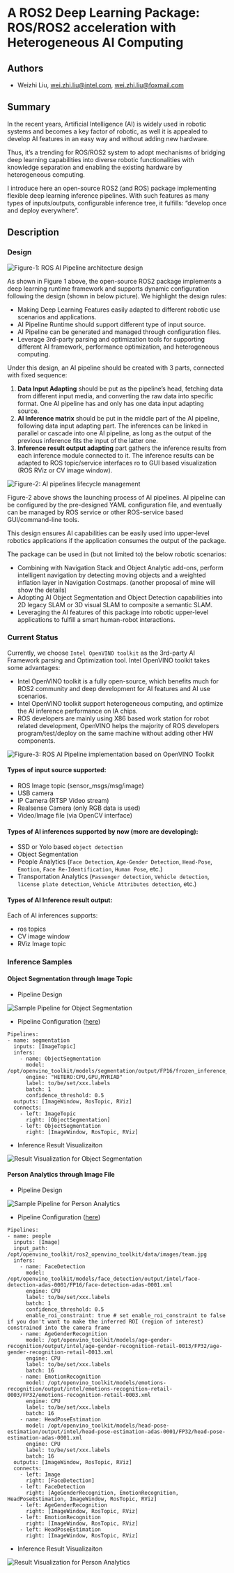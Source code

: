 # A ROS2 Deep Learning Package: ROS/ROS2 acceleration with Heterogeneous AI Computing

## Authors

- Weizhi Liu, wei.zhi.liu@intel.com, wei.zhi.liu@foxmail.com

## Summary

In the recent years, Artificial Intelligence (AI) is widely used in robotic systems and becomes a key factor of robotic, as well it is appealed to develop AI features in an easy way and without adding new hardware.

Thus, it’s a trending for ROS/ROS2 system to adopt mechanisms of bridging deep learning capabilities into diverse robotic functionalities with knowledge separation and enabling the existing hardware by heterogeneous computing.

I introduce here an open-source ROS2 (and ROS) package implementing flexible deep learning inference pipelines. With such features as many types of inputs/outputs, configurable inference tree, it fulfills: “develop once and deploy everywhere”.

## Description

### Design

![Figure-1: ROS AI Pipeline architecture design](https://github.com/LewisLiuPub/proposals/tree/main/ROSCon2021/deep_learning_framework/ROS2_Deep_Learning_package_architecture.PNG)

As shown in Figure 1 above, the open-source ROS2 package implements a deep learning runtime framework and supports dynamic configuration following the design (shown in below picture). We highlight the design rules:

  - Making Deep Learning Features easily adapted to different robotic use scenarios and applications. 
  - AI Pipeline Runtime should support different type of input source. 
  - AI Pipeline can be generated and managed through configuration files.
  - Leverage 3rd-party parsing and optimization tools for supporting different AI framework, performance optimization, and heterogeneous computing.

Under this design, an AI pipeline should be created with 3 parts, connected with fixed sequence:
  1. **Data Input Adapting** should be put as the pipeline’s head, fetching data from different input media, and converting the raw data into specific format. One AI pipeline has and only has one data input adapting source.
  2. **AI Inference matrix** should be put in the middle part of the AI pipeline, following data input adapting part. The inferences can be linked in parallel or cascade into one AI pipeline, as long as the output of the previous inference fits the input of the latter one.
  3. **Inference result output adapting** part gathers the inference results from each inference module connected to it. The inference results can be adapted to ROS topic/service interfaces ro to GUI based visualization (ROS RViz or CV image window).

![Figure-2: AI pipelines lifecycle management](https://github.com/LewisLiuPub/proposals/tree/main/ROSCon2021/deep_learning_framework/impletation_logic.PNG)

Figure-2 above shows the launching process of AI pipelines. AI pipeline can be configured by the pre-designed YAML configuration file, and eventually can be managed by ROS service or other ROS-service based GUI/command-line tools.

This design ensures AI capabilities can be easily used into upper-level robotics applications if the application consumes the output of the package. 

The package can be used in (but not limited to) the below robotic scenarios:
  - Combining with Navigation Stack and Object Analytic add-ons, perform intelligent navigation by detecting moving objects and a weighted inflation layer in Navigation Costmaps. (another proposal of mine will show the details)
  - Adopting AI Object Segmentation and Object Detection capabilities into 2D legacy SLAM or 3D visual SLAM to composite a semantic SLAM.
  - Leveraging the AI features of this package into robotic upper-level applications to fulfill a smart human-robot interactions.

### Current Status

Currently, we choose `Intel OpenVINO toolkit` as the 3rd-party AI Framework parsing and Optimization tool. Intel OpenVINO toolkit takes some advantages:
  - Intel OpenVINO toolkit is a fully open-source, which benefits much for ROS2 community and deep development for AI features and AI use scenarios.
  - Intel OpenVINO toolkit support heterogeneous computing, and optimize the AI inference performance on IA chips.
  - ROS developers are mainly using X86 based work station for robot related development, OpenVINO helps the majority of ROS developers program/test/deploy on the same machine without adding other HW components.

![Figure-3: ROS AI Pipeline implementation based on OpenVINO Toolkit](https://github.com/LewisLiuPub/proposals/tree/main/ROSCon2021/deep_learning_framework/openvino_design_arch.PNG)

#### Types of input source supported:
  - ROS Image topic (sensor_msgs/msg/image)
  - USB camera
  - IP Camera (RTSP Video stream)
  - Realsense Camera (only RGB data is used)
  - Video/Image file (via OpenCV interface)

#### Types of AI inferences supported by now (more are developing):
  - SSD or Yolo based `object detection`
  - Object Segmentation
  - People Analytics (`Face Detection`, `Age-Gender Detection`, `Head-Pose`, `Emotion`, `Face Re-Identification`, `Human Pose`, etc.)
  - Transportation Analytics (`Passenger detection`, `Vehicle detection`, `license plate detection`, `Vehicle Attributes detection`, etc.)

#### Types of AI Inference result output:
Each of AI inferences supports:
  - ros topics
  - CV image window
  - RViz Image topic

### Inference Samples
#### Object Segmentation through Image Topic
- Pipeline Design

![Sample Pipeline for Object Segmentation](https://github.com/LewisLiuPub/proposals/tree/main/ROSCon2021/deep_learning_framework/sample_pipeline_object_segmentation.PNG)

- Pipeline Configuration ([here](https://github.com/LewisLiuPub/proposals/tree/main/ROSCon2021/deep_learning_framework/config_sample_object_segmentation.yaml))

```terminal
Pipelines:
- name: segmentation
  inputs: [ImageTopic]
  infers:
    - name: ObjectSegmentation
      model: /opt/openvino_toolkit/models/segmentation/output/FP16/frozen_inference_graph.xml
      engine: "HETERO:CPU,GPU,MYRIAD"
      label: to/be/set/xxx.labels
      batch: 1
      confidence_threshold: 0.5
  outputs: [ImageWindow, RosTopic, RViz]
  connects:
    - left: ImageTopic
      right: [ObjectSegmentation]
    - left: ObjectSegmentation
      right: [ImageWindow, RosTopic, RViz]
```

- Inference Result Visualizaiton

![Result Visualization for Object Segmentation](https://github.com/LewisLiuPub/proposals/tree/main/ROSCon2021/deep_learning_framework/object_segmentation.gif)

#### Person Analytics through Image File
- Pipeline Design

![Sample Pipeline for Person Analytics](https://github.com/LewisLiuPub/proposals/tree/main/ROSCon2021/deep_learning_framework/sample_pipeline_person_analytics.PNG)

- Pipeline Configuration ([here](https://github.com/LewisLiuPub/proposals/tree/main/ROSCon2021/deep_learning_framework/config_sample_person_analytics.yaml))

```terminal
Pipelines:
- name: people
  inputs: [Image]
  input_path: /opt/openvino_toolkit/ros2_openvino_toolkit/data/images/team.jpg
  infers:
    - name: FaceDetection
      model: /opt/openvino_toolkit/models/face_detection/output/intel/face-detection-adas-0001/FP16/face-detection-adas-0001.xml
      engine: CPU
      label: to/be/set/xxx.labels
      batch: 1
      confidence_threshold: 0.5
      enable_roi_constraint: true # set enable_roi_constraint to false if you don't want to make the inferred ROI (region of interest) constrained into the camera frame
    - name: AgeGenderRecognition
      model: /opt/openvino_toolkit/models/age-gender-recognition/output/intel/age-gender-recognition-retail-0013/FP32/age-gender-recognition-retail-0013.xml
      engine: CPU
      label: to/be/set/xxx.labels
      batch: 16
    - name: EmotionRecognition
      model: /opt/openvino_toolkit/models/emotions-recognition/output/intel/emotions-recognition-retail-0003/FP32/emotions-recognition-retail-0003.xml
      engine: CPU
      label: to/be/set/xxx.labels
      batch: 16
    - name: HeadPoseEstimation
      model: /opt/openvino_toolkit/models/head-pose-estimation/output/intel/head-pose-estimation-adas-0001/FP32/head-pose-estimation-adas-0001.xml
      engine: CPU
      label: to/be/set/xxx.labels
      batch: 16
  outputs: [ImageWindow, RosTopic, RViz]
  connects:
    - left: Image
      right: [FaceDetection]
    - left: FaceDetection
      right: [AgeGenderRecognition, EmotionRecognition, HeadPoseEstimation, ImageWindow, RosTopic, RViz]
    - left: AgeGenderRecognition
      right: [ImageWindow, RosTopic, RViz]
    - left: EmotionRecognition
      right: [ImageWindow, RosTopic, RViz]
    - left: HeadPoseEstimation
      right: [ImageWindow, RosTopic, RViz]
```


- Inference Result Visualizaiton

![Result Visualization for Person Analytics](https://github.com/LewisLiuPub/proposals/tree/main/ROSCon2021/deep_learning_framework/result_person_analytics.PNG)

